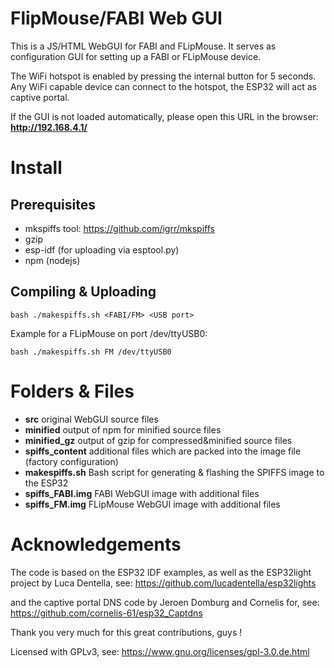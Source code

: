# FlipMouse/FABI Web GUI

This is a JS/HTML WebGUI for FABI and FLipMouse.
It serves as configuration GUI for setting up a FABI or FLipMouse device.

The WiFi hotspot is enabled by pressing the internal button for 5 seconds.
Any WiFi capable device can connect to the hotspot, the ESP32 will act as captive portal.

If the GUI is not loaded automatically, please open this URL in the browser:
__http://192.168.4.1/__

# Install

## Prerequisites

* mkspiffs tool: https://github.com/igrr/mkspiffs
* gzip
* esp-idf (for uploading via esptool.py)
* npm (nodejs)

## Compiling & Uploading

`bash ./makespiffs.sh <FABI/FM> <USB port>`

Example for a FLipMouse on port /dev/ttyUSB0:

`bash ./makespiffs.sh FM /dev/ttyUSB0`

# Folders & Files

* __src__ original WebGUI source files
* __minified__ output of npm for minified source files
* __minified_gz__ output of gzip for compressed&minified source files
* __spiffs_content__ additional files which are packed into the image file (factory configuration)
* __makespiffs.sh__ Bash script for generating & flashing the SPIFFS image to the ESP32
* __spiffs_FABI.img__ FABI WebGUI image with additional files
* __spiffs_FM.img__ FLipMouse WebGUI image with additional files


# Acknowledgements

The code is based on the ESP32 IDF examples,
as well as the ESP32light project by Luca Dentella, see:
https://github.com/lucadentella/esp32lights

and the captive portal DNS code by Jeroen Domburg and Cornelis for, see:
https://github.com/cornelis-61/esp32_Captdns 

Thank you very much for this great contributions, guys !

Licensed with GPLv3, see:
https://www.gnu.org/licenses/gpl-3.0.de.html


